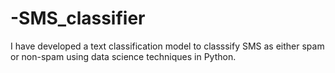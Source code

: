 # -SMS_classifier
I have developed a text classification model to classsify SMS as either spam or non-spam  using data science techniques in Python.
